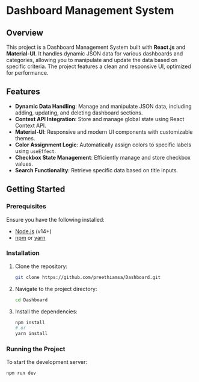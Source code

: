 # Dashboard Management System

## Overview

This project is a Dashboard Management System built with **React.js** and **Material-UI**. It handles dynamic JSON data for various dashboards and categories, allowing you to manipulate and update the data based on specific criteria. The project features a clean and responsive UI, optimized for performance.

## Features

- **Dynamic Data Handling**: Manage and manipulate JSON data, including adding, updating, and deleting dashboard sections.
- **Context API Integration**: Store and manage global state using React Context API.
- **Material-UI**: Responsive and modern UI components with customizable themes.
- **Color Assignment Logic**: Automatically assign colors to specific labels using `useEffect`.
- **Checkbox State Management**: Efficiently manage and store checkbox values.
- **Search Functionality**: Retrieve specific data based on title inputs.

## Getting Started

### Prerequisites

Ensure you have the following installed:

- [Node.js](https://nodejs.org/) (v14+)
- [npm](https://www.npmjs.com/) or [yarn](https://yarnpkg.com/)

### Installation

1. Clone the repository:

    ```bash
    git clone https://github.com/preethiamsa/Dashboard.git
    ```

2. Navigate to the project directory:

    ```bash
    cd Dashboard
    ```

3. Install the dependencies:

    ```bash
    npm install
    # or
    yarn install
    ```

### Running the Project

To start the development server:

```bash
npm run dev
